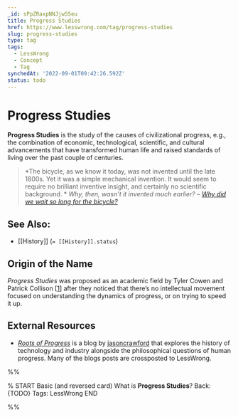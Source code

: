 ```yaml
---
_id: sPpZRaxpNNJjw55eu
title: Progress Studies
href: https://www.lesswrong.com/tag/progress-studies
slug: progress-studies
type: tag
tags:
  - LessWrong
  - Concept
  - Tag
synchedAt: '2022-09-01T09:42:26.592Z'
status: todo
---
```


# Progress Studies

**Progress Studies** is the study of the causes of civilizational progress, e.g., the combination of economic, technological, scientific, and cultural advancements that have transformed human life and raised standards of living over the past couple of centuries.

> *The bicycle, as we know it today, was not invented until the late 1800s. Yet it was a simple mechanical invention. It would seem to require no brilliant inventive insight, and certainly no scientific background. *
> *Why, then, wasn’t it invented much earlier? –* [*Why did we wait so long for the bicycle?*](https://www.lesswrong.com/posts/TPytnFcWiD2E4cTrm/why-did-we-wait-so-long-for-the-bicycle)

## See Also:

- [[History]] (`= [[History]].status`)

## Origin of the Name

*Progress Studies* was proposed as an academic field by Tyler Cowen and Patrick Collison \[[1](https://www.theatlantic.com/science/archive/2019/07/we-need-new-science-progress/594946/)\] after they noticed that there’s no intellectual movement focused on understanding the dynamics of progress, or on trying to speed it up.

## External Resources

- [*Roots of Progress*](https://rootsofprogress.org/about) is a blog by [jasoncrawford](https://www.lesswrong.com/users/jasoncrawford) that explores the history of technology and industry alongside the philosophical questions of human progress. Many of the blogs posts are crossposted to LessWrong.


%%

% START
Basic (and reversed card)
What is **Progress Studies**?
Back: {TODO}
Tags: LessWrong
END

%%
	
